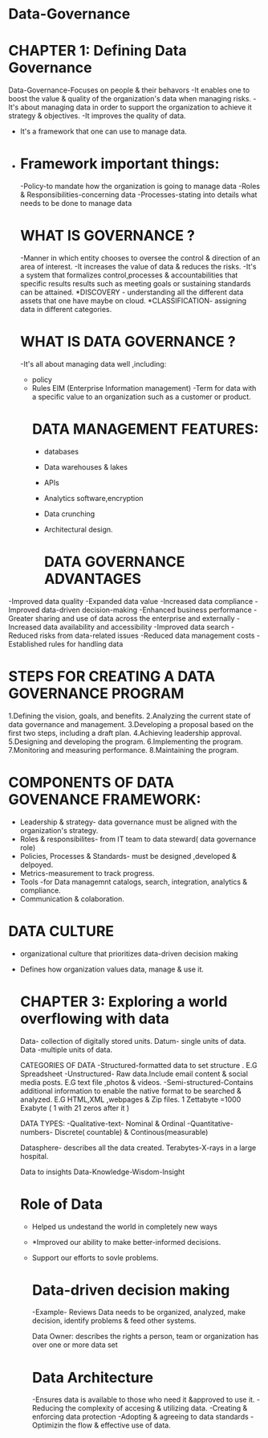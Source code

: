 # Data-Governance
# CHAPTER 1: Defining Data Governance
Data-Governance-Focuses on people & their behavors
-It enables one to boost the value & quality of the organization's data when managing risks.
-It's about managing data in order to support the organization to achieve it strategy & objectives.
-It improves the quality of data.
* It's a framework that one can use to manage data.
* 
     # Framework important things:
  -Policy-to mandate how the organization is going to manage data
  -Roles & Responsibilities-concerning data
  -Processes-stating into details what needs to be done to manage data

     # WHAT IS GOVERNANCE ?
  -Manner in which entity chooses to oversee the control & direction of an area of interest.
  -It increases the value of data & reduces the risks.
  -It's a system that formalizes control,processes & accountabilities that specific results results such as meeting goals or sustaining standards can be attained.
  *DISCOVERY - understanding all the different data assets that one have maybe on cloud.
  *CLASSIFICATION- assigning data in different categories.
     # WHAT IS DATA GOVERNANCE ?
  -It's all about managing data well ,including:
  * policy
  * Rules
    EIM (Enterprise Information management)
    -Term for data with a specific value to an organization such as a customer or product.
     # DATA MANAGEMENT FEATURES:
    * databases
    * Data warehouses & lakes
    * APIs
    * Analytics software,encryption
    * Data crunching
    * Architectural design.
   
      # DATA GOVERNANCE ADVANTAGES
-Improved data quality
-Expanded data value
-Increased data compliance
-Improved data-driven decision-making
-Enhanced business performance
-Greater sharing and use of data across the enterprise and externally
-Increased data availability and accessibility
-Improved data search
-Reduced risks from data-related issues
-Reduced data management costs
-Established rules for handling data
      
# STEPS FOR CREATING A DATA GOVERNANCE PROGRAM
1.Defining the vision, goals, and benefits.
2.Analyzing the current state of data governance and management.
3.Developing a proposal based on the first two steps, including a draft plan.
4.Achieving leadership approval.
5.Designing and developing the program.
6.Implementing the program.
7.Monitoring and measuring performance.
8.Maintaining the program.
# COMPONENTS OF DATA GOVENANCE FRAMEWORK:
* Leadership & strategy- data governance must be aligned with the organization's strategy.
* Roles & responsibilites- from IT team to data steward( data governance role)
* Policies, Processes & Standards- must be designed ,developed & delpoyed.
* Metrics-measurement to track progress.
* Tools -for Data managemnt catalogs, search, integration, analytics & compliance.
* Communication & colaboration.
 # DATA CULTURE 
 - organizational culture that prioritizes data-driven decision making
 - Defines how organization values data, manage & use it.
   
   # CHAPTER 3: Exploring a world overflowing with data
   Data- collection of digitally stored units.
   Datum- single units of data.
   Data -multiple units of data.

   CATEGORIES OF DATA
   -Structured-formatted data to set structure . E.G Spreadsheet
   -Unstructured- Raw data.Include email content & social media posts. E.G text file ,photos & videos.
   -Semi-structured-Contains additional information to enable the native format to be searched & analyzed. E.G HTML,XML ,webpages & Zip files.
   1 Zettabyte =1000 Exabyte ( 1 with 21 zeros after it )

   DATA TYPES:
   -Qualitative-text- Nominal & Ordinal
   -Quantitative- numbers- Discrete( countable) & Continous(measurable)

   Datasphere- describes all the data created.
   Terabytes-X-rays in a large hospital.

   Data to insights
   Data-Knowledge-Wisdom-Insight

   # Role of Data
   * Helped us undestand the world in completely new ways
   * *Improved our ability to make better-informed decisions.
   * Support our efforts to sovle problems.

     # Data-driven decision making
     -Example- Reviews
     Data needs to be organized, analyzed, make decision, identify problems & feed other systems.

     Data Owner: describes the rights a person, team or organization has over one or more data set

     # Data Architecture
     -Ensures data is available to those who need it &approved to use it.
     -Reducing the complexity of accesing & utilizing data.
     -Creating & enforcing data protection
     -Adopting & agreeing to data standards
     -Optimizin the flow & effective use of data.
   

   
  
      
     
    
